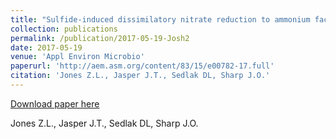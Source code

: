 ```yaml
---
title: "Sulfide-induced dissimilatory nitrate reduction to ammonium facilitates anammox in an open water unit process wetland"
collection: publications
permalink: /publication/2017-05-19-Josh2
date: 2017-05-19
venue: 'Appl Environ Microbio'
paperurl: 'http://aem.asm.org/content/83/15/e00782-17.full'
citation: 'Jones Z.L., Jasper J.T., Sedlak DL, Sharp J.O.'
---
```


<a href='http://aem.asm.org/content/83/15/e00782-17.full'>Download paper here</a>

 Jones Z.L., Jasper J.T., Sedlak DL, Sharp J.O.

